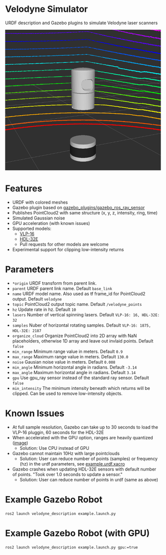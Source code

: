 # Velodyne Simulator
URDF description and Gazebo plugins to simulate Velodyne laser scanners

![rviz screenshot](img/rviz.png)

# Features
* URDF with colored meshes
* Gazebo plugin based on [gazebo_plugins/gazebo_ros_ray_sensor](https://github.com/ros-simulation/gazebo_ros_pkgs/blob/foxy/gazebo_plugins/src/gazebo_ros_ray_sensor.cpp)
* Publishes PointCloud2 with same structure (x, y, z, intensity, ring, time)
* Simulated Gaussian noise
* GPU acceleration (with known issues)
* Supported models:
    * [VLP-16](velodyne_description/urdf/VLP-16.urdf.xacro)
    * [HDL-32E](velodyne_description/urdf/HDL-32E.urdf.xacro)
    * Pull requests for other models are welcome
* Experimental support for clipping low-intensity returns

# Parameters
* ```*origin``` URDF transform from parent link.
* ```parent``` URDF parent link name. Default ```base_link```
* ```name``` URDF model name. Also used as tf frame_id for PointCloud2 output. Default ```velodyne```
* ```topic``` PointCloud2 output topic name. Default ```/velodyne_points```
* ```hz``` Update rate in hz. Default ```10```
* ```lasers``` Number of vertical spinning lasers. Default ```VLP-16: 16, HDL-32E: 32```
* ```samples``` Nuber of horizontal rotating samples. Default ```VLP-16: 1875, HDL-32E: 2187```
* ```organize_cloud``` Organize PointCloud2 into 2D array with NaN placeholders, otherwise 1D array and leave out invlaid points. Default ```false```
* ```min_range``` Minimum range value in meters. Default ```0.9```
* ```max_range``` Maximum range value in meters. Default ```130.0```
* ```noise``` Gausian noise value in meters. Default ```0.008```
* ```min_angle``` Minimum horizontal angle in radians. Default ```-3.14```
* ```max_angle``` Maximum horizontal angle in radians. Default ```3.14```
* ```gpu``` Use gpu_ray sensor instead of the standard ray sensor. Default ```false```
* ```min_intensity``` The minimum intensity beneath which returns will be clipped.  Can be used to remove low-intensity objects.

# Known Issues
* At full sample resolution, Gazebo can take up to 30 seconds to load the VLP-16 pluggin, 60 seconds for the HDL-32E
* When accelerated with the GPU option, ranges are heavily quantized ([image](img/gpu.png))
    * Solution: Use CPU instead of GPU
* Gazebo cannot maintain 10Hz with large pointclouds
    * Solution: User can reduce number of points (samples) or frequency (hz) in the urdf parameters, see [example.urdf.xacro](velodyne_description/urdf/example.urdf.xacro)
* Gazebo crashes when updating HDL-32E sensors with default number of points. "Took over 1.0 seconds to update a sensor."
    * Solution: User can reduce number of points in urdf (same as above)

# Example Gazebo Robot
```ros2 launch velodyne_description example.launch.py```

# Example Gazebo Robot (with GPU)
```ros2 launch velodyne_description example.launch.py gpu:=true```

